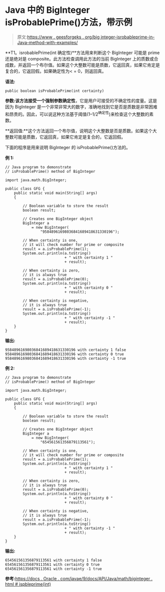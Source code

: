 # Java 中的 BigInteger isProbablePrime()方法，带示例

> 原文:[https://www . geesforgeks . org/big integer-isrobableprime-in-Java-method-with-examples/](https://www.geeksforgeeks.org/biginteger-isprobableprime-method-in-java-with-examples/)

**T1。isrobablePrime(int 确定性)**方法用来判断这个 BigInteger 可能是 prime 还是绝对是 composite。此方法检查调用此方法的当前 BigInteger 上的质数或合成数，并返回一个布尔值。如果这个大整数可能是质数，它返回真，如果它肯定是复合的，它返回假。如果确定性为< = 0，则返回真。

**语法:**

```
public boolean isProbablePrime(int certainty)
```

**参数:**该方法接受一个强制参数**确定性**，它是用户可接受的不确定性的度量。这是因为 BigInteger 是一个非常非常大的数字，准确地找到它是否是质数是非常困难和昂贵的。因此，可以说这种方法基于阈值(1–1/2<sup>确定性</sup>)来检查这个大整数的素数。

**返回值:**这个方法返回一个布尔值，说明这个大整数是否是质数。如果这个大整数可能是质数，它返回真，如果它肯定是复合的，它返回假。

下面的程序是用来说明 BigInteger 的 isProbablePrime()方法的。

**例 1:**

```
// Java program to demonstrate
// isProbablePrime() method of BigInteger

import java.math.BigInteger;

public class GFG {
    public static void main(String[] args)
    {

        // Boolean variable to store the result
        boolean result;

        // Creates one BigInteger object
        BigInteger a
            = new BigInteger(
                "95848961698036841689418631330196");

        // When certainty is one,
        // it will check number for prime or composite
        result = a.isProbablePrime(1);
        System.out.println(a.toString()
                           + " with certainty 1 "
                           + result);

        // When certainty is zero,
        // it is always true
        result = a.isProbablePrime(0);
        System.out.println(a.toString()
                           + " with certainty 0 "
                           + result);

        // When certainty is negative,
        // it is always true
        result = a.isProbablePrime(-1);
        System.out.println(a.toString()
                           + " with certainty -1 "
                           + result);
    }
}
```

**输出:**

```
95848961698036841689418631330196 with certainty 1 false
95848961698036841689418631330196 with certainty 0 true
95848961698036841689418631330196 with certainty -1 true

```

**例 2:**

```
// Java program to demonstrate
// isProbablePrime() method of BigInteger

import java.math.BigInteger;

public class GFG {
    public static void main(String[] args)
    {

        // Boolean variable to store the result
        boolean result;

        // Creates one BigInteger object
        BigInteger a
            = new BigInteger(
                "654561561356879113561");

        // When certainty is one,
        // it will check number for prime or composite
        result = a.isProbablePrime(1);
        System.out.println(a.toString()
                           + " with certainty 1 "
                           + result);

        // When certainty is zero,
        // it is always true
        result = a.isProbablePrime(0);
        System.out.println(a.toString()
                           + " with certainty 0 "
                           + result);

        // When certainty is negative,
        // it is always true
        result = a.isProbablePrime(-1);
        System.out.println(a.toString()
                           + " with certainty -1 "
                           + result);
    }
}
```

**输出:**

```
654561561356879113561 with certainty 1 false
654561561356879113561 with certainty 0 true
654561561356879113561 with certainty -1 true

```

**参考:**[https://docs . Oracle . com/javae/9/docs/API/Java/math/biginteger . html # ispbleprime(int)](https://docs.oracle.com/javase/9/docs/api/java/math/BigInteger.html#isProbablePrime(int))